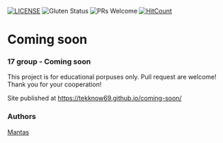 [![LICENSE](https://img.shields.io/badge/license-MIT-blue.svg?style=flat-square)](https://github.com/Tekknow69/LICENSE.md)
![Gluten Status](https://img.shields.io/badge/Gluten-Free-green.svg)
![PRs Welcome](https://img.shields.io/badge/PRs-welcome-brightgreen.svg)
[![HitCount](http://hits.dwyl.com/TekkNow/coming-soon.svg)](http://hits.dwyl.com/TekkNow/coming-soon)

# Coming soon
### 17 group - Coming soon

This project is for educational porpuses only. Pull request are welcome! Thank you for your cooperation!

Site published at https://tekknow69.github.io/coming-soon/

### Authors
[Mantas](https://github.com/Tekknow69)